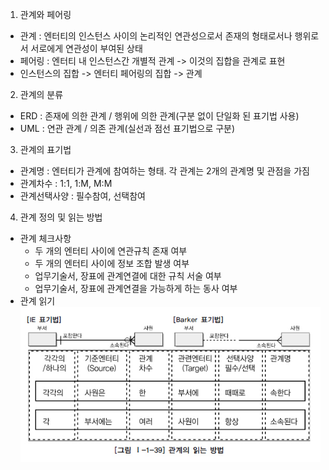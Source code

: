 1. 관계와 페어링
  - 관계 : 엔터티의 인스턴스 사이의 논리적인 연관성으로서 존재의 형태로서나 행위로서 서로에게 연관성이 부여된 상태
  - 페어링 : 엔터티 내 인스턴스간 개별적 관계 -> 이것의 집합을 관계로 표현
  - 인스턴스의 집합 -> 엔터티 페어링의 집합 -> 관계

2. 관계의 분류
  - ERD : 존재에 의한 관계 / 행위에 의한 관계(구분 없이 단일화 된 표기법 사용)
  - UML : 연관 관계 / 의존 관계(실선과 점선 표기법으로 구분)

3. 관계의 표기법
  - 관계명 : 엔터티가 관계에 참여하는 형태. 각 관계는 2개의 관계명 및 관점을 가짐
  - 관계차수 : 1:1, 1:M, M:M
  - 관계선택사양 : 필수참여, 선택참여

4. 관계 정의 및 읽는 방법
  - 관계 체크사항
    - 두 개의 엔터티 사이에 연관규칙 존재 여부
    - 두 개의 엔터티 사이에 정보 조합 발생 여부
    - 업무기술서, 장표에 관계연결에 대한 규칙 서술 여부
    - 업무기술서, 장표에 관계연결을 가능하게 하는 동사 여부
  - 관계 읽기
    ![관계읽기](./image/관계%20읽는%20방법.jpg)
